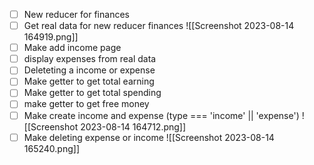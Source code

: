 

- [ ] New reducer for finances
- [ ] Get real data for new reducer finances ![[Screenshot 2023-08-14 164919.png]]
- [ ] Make add income page
- [ ] display expenses from real data
- [ ] Deleteting a income or expense
- [ ] Make getter to get total earning
- [ ] Make getter to get total spending
- [ ] make getter to get free money
- [ ] Make create income and expense (type === 'income' || 'expense') ![[Screenshot 2023-08-14 164712.png]] 
- [ ] Make deleting expense or income ![[Screenshot 2023-08-14 165240.png]]